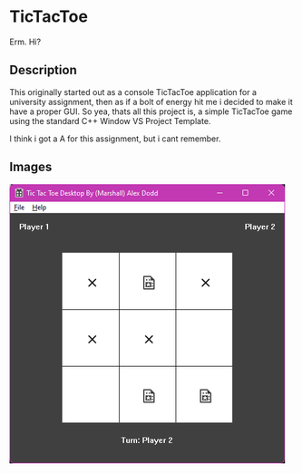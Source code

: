 # TicTacToe

Erm. Hi?

## Description

This originally started out as a console TicTacToe application for a university assignment, then as if a bolt of energy hit me i decided to make it have a proper GUI. So yea, thats all this project is, a simple TicTacToe game using the standard C++ Window VS Project Template.

I think i got a A for this assignment, but i cant remember.

## Images

![LookItsAThing](Image1.png)
